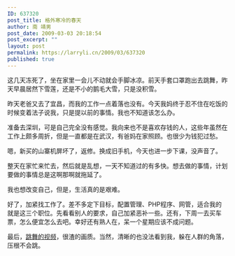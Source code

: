 ```yaml
---
ID: 637320
post_title: 格外寒冷的春天
author: 南 靖男
post_date: 2009-03-03 20:18:54
post_excerpt: ""
layout: post
permalink: https://larryli.cn/2009/03/637320
published: true
---
```

<p>这几天冻死了，坐在家里一会儿不动就会手脚冰凉。前天手套口罩跑出去跳舞，昨天早晨居然下雪莲，还是不小的鹅毛大雪，只是没积雪。</p>  <p>昨天老爸又去了宜昌，而我的工作一点着落也没有。今天我妈终于忍不住在吃饭的时候变着法子说我，只是提以前的事情。我也不知道该怎么办。</p>  <p>准备去深圳，可是自己完全没有感觉。我向来也不是喜欢存钱的人，这些年虽然在工作上颇多周折，但是一直都是在武汉，有爸妈在家照顾。也很少为钱犯过愁。</p>  <p>嗯，新买的山寨机屏坏了，返修。换成旧手机，今天也进一步下课，没声音了。</p>  <p>整天在家忙来忙去，然后就是乱想，一天不知道过的有多快。想去做的事情，计划要做的事情总是这啊那啊就拖延了。</p>  <p>我也想改变自己，但是，生活真的是艰难。</p>  <p>好了，加紧找工作了。差不多定下目标，配置管理、PHP程序、网管，适合我的就是这三个职位。先看看别人的要求，自己加紧恶补一些。还有，下周一去买车票，怎么便宜怎么去吧。幸好还有熟人在，呆一个星期应该不成问题。</p>  <p>最后，<a href="http://222.243.146.200/html/ent/20090301/22561.html">跳舞的视频</a>，很渣的画质。当然，清晰的也没法看到我，躲在人群的角落，压根不会跳。</p>